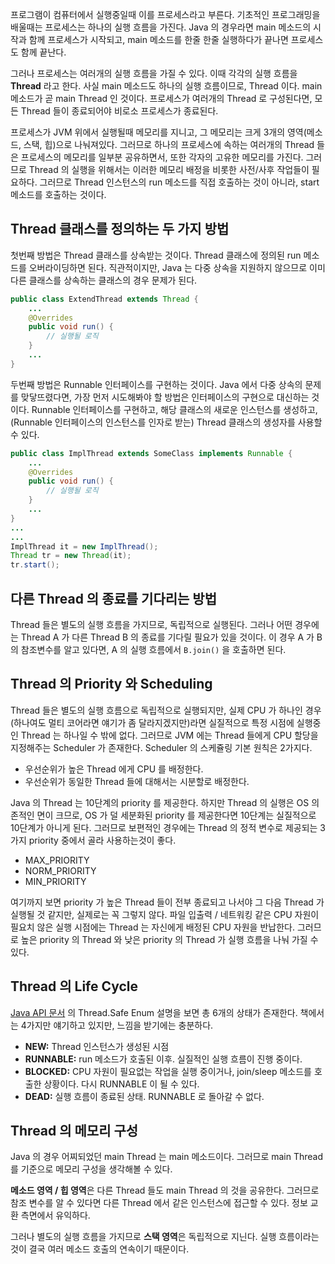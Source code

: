 프로그램이 컴퓨터에서 실행중일때 이를 프로세스라고 부른다. 기초적인 프로그래밍을 배울때는 프로세스는 하나의 실행 흐름을 가진다. Java 의 경우라면 main 메소드의 시작과 함께 프로세스가 시작되고, main 메소드를 한줄 한줄 실행하다가 끝나면 프로세스도 함께 끝난다. 

그러나 프로세스는 여러개의 실행 흐름을 가질 수 있다. 이때 각각의 실행 흐름을 **Thread** 라고 한다. 사실 main 메소드도 하나의 실행 흐름이므로, Thread 이다. main 메소드가 곧 main Thread 인 것이다. 프로세스가 여러개의 Thread 로 구성된다면, 모든 Thread 들이 종료되어야 비로소 프로세스가 종료된다. 

프로세스가 JVM 위에서 실행될때 메모리를 지니고, 그 메모리는 크게 3개의 영역(메소드, 스택, 힙)으로 나눠져있다. 그러므로 하나의 프로세스에 속하는 여러개의 Thread 들은 프로세스의 메모리를 일부분 공유하면서, 또한 각자의 고유한 메모리를 가진다. 그러므로 Thread 의 실행을 위해서는 이러한 메모리 배정을 비롯한 사전/사후 작업들이 필요하다. 그러므로 Thread 인스턴스의 run 메소드를 직접 호출하는 것이 아니라, start 메소드를 호출하는 것이다.
## Thread 클래스를 정의하는 두 가지 방법
첫번째 방법은 Thread 클래스를 상속받는 것이다. Thread 클래스에 정의된 run 메소드를 오버라이딩하면 된다. 직관적이지만, Java 는 다중 상속을 지원하지 않으므로 이미 다른 클래스를 상속하는 클래스의 경우 문제가 된다.
```java
public class ExtendThread extends Thread {
	...
	@Overrides
	public void run() {
		// 실행될 로직
	}
	...
}
```
두번째 방법은 Runnable 인터페이스를 구현하는 것이다. Java 에서 다중 상속의 문제를 맞닿뜨렸다면, 가장 먼저 시도해봐야 할 방법은 인터페이스의 구현으로 대신하는 것이다. Runnable 인터페이스를 구현하고, 해당 클래스의 새로운 인스턴스를 생성하고, (Runnable 인터페이스의 인스턴스를 인자로 받는) Thread 클래스의 생성자를 사용할 수 있다.
```java
public class ImplThread extends SomeClass implements Runnable {
	...
	@Overrides
	public void run() {
		// 실행될 로직
	}
	...
}
...
...
ImplThread it = new ImplThread();
Thread tr = new Thread(it);
tr.start();
``` 
## 다른 Thread 의 종료를 기다리는 방법
Thread 들은 별도의 실행 흐름을 가지므로, 독립적으로 실행된다. 그러나 어떤 경우에는 Thread A 가 다른 Thread B 의 종료를 기다릴 필요가 있을 것이다. 이 경우 A 가 B 의 참조변수를 알고 있다면, A 의 실행 흐름에서 `B.join()` 을 호출하면 된다.
## Thread 의 Priority 와 Scheduling
Thread 들은 별도의 실행 흐름으로 독립적으로 실행되지만, 실제 CPU 가 하나인 경우(하나여도 멀티 코어라면 얘기가 좀 달라지겠지만)라면 실질적으로 특정 시점에 실행중인 Thread 는 하나일 수 밖에 없다. 그러므로 JVM 에는 Thread 들에게 CPU 할당을 지정해주는 Scheduler 가 존재한다. Scheduler 의 스케쥴링 기본 원칙은 2가지다.
* 우선순위가 높은 Thread 에게 CPU 를 배정한다.
* 우선순위가 동일한 Thread 들에 대해서는 시분할로 배정한다.

Java 의 Thread 는 10단계의 priority 를 제공한다. 하지만 Thread 의 실행은 OS 의존적인 면이 크므로, OS 가 덜 세분화된 priority 를 제공한다면 10단계는 실질적으로 10단계가 아니게 된다. 그러므로 보편적인 경우에는 Thread 의 정적 변수로 제공되는 3가지 priority 중에서 골라 사용하는것이 좋다.
* MAX_PRIORITY
* NORM_PRIORITY
* MIN_PRIORITY

여기까지 보면 priority 가 높은 Thread 들이 전부 종료되고 나서야 그 다음 Thread 가 실행될 것 같지만, 실제로는 꼭 그렇지 않다. 파일 입출력 / 네트워킹 같은 CPU 자원이 필요치 않은 실행 시점에는 Thread 는 자신에게 배정된 CPU 자원을 반납한다. 그러므로 높은 priority 의 Thread 와 낮은 priority 의 Thread 가 실행 흐름을 나눠 가질 수 있다.
## Thread 의 Life Cycle
[Java API 문서](https://docs.oracle.com/javase/7/docs/api/java/lang/Thread.State.html#NEW) 의 Thread.Safe Enum 설명을 보면 총 6개의 상태가 존재한다. 책에서는 4가지만 얘기하고 있지만, 느낌을 받기에는 충분하다.
* **NEW:** Thread 인스턴스가 생성된 시점
* **RUNNABLE:** run 메소드가 호출된 이후. 실질적인 실행 흐름이 진행 중이다.
* **BLOCKED:** CPU 자원이 필요없는 작업을 실행 중이거나, join/sleep 메소드를 호출한 상황이다. 다시 RUNNABLE 이 될 수 있다.
* **DEAD:** 실행 흐름이 종료된 상태. RUNNABLE 로 돌아갈 수 없다.

## Thread 의 메모리 구성
Java 의 경우 어찌되었던 main Thread 는 main 메소드이다. 그러므로 main Thread 를 기준으로 메모리 구성을 생각해볼 수 있다. 

**메소드 영역 / 힙 영역**은 다른 Thread 들도 main Thread 의 것을 공유한다. 그러므로 참조 변수를 알 수 있다면 다른 Thread 에서 같은 인스턴스에 접근할 수 있다. 정보 교환 측면에서 유익하다. 

그러나 별도의 실행 흐름을 가지므로 **스택 영역**은 독립적으로 지닌다. 실행 흐름이라는 것이 결국 여러 메소드 호출의 연속이기 때문이다.